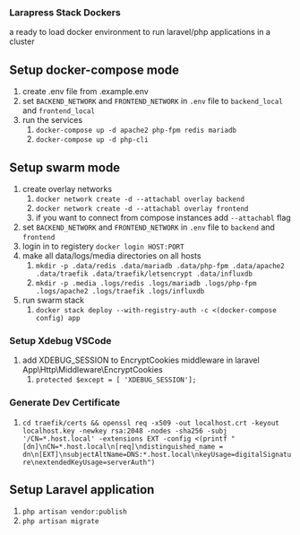 ### Larapress Stack Dockers
a ready to load docker environment to run laravel/php applications in a cluster

## Setup docker-compose mode
1. create .env file from .example.env
2. set ```BACKEND_NETWORK``` and ```FRONTEND_NETWORK``` in ``.env`` file to ```backend_local``` and ```frontend_local```
3. run the services
    1. ```docker-compose up -d apache2 php-fpm redis mariadb```
    2. ```docker-compose up -d php-cli```

## Setup swarm mode
1. create overlay networks
    1. ```docker network create -d --attachabl overlay backend```
    2. ```docker network create -d --attachabl overlay frontend```
    3. if you want to connect from compose instances add ```--attachabl``` flag
2. set ```BACKEND_NETWORK``` and ```FRONTEND_NETWORK``` in ``.env`` file to ```backend``` and ```frontend```
3. login in to registery ```docker login HOST:PORT```
4. make all data/logs/media directories on all hosts
    1. ```mkdir -p .data/redis .data/mariadb .data/php-fpm .data/apache2 .data/traefik .data/traefik/letsencrypt .data/influxdb```
    2. ```mkdir -p .media .logs/redis .logs/mariadb .logs/php-fpm .logs/apache2 .logs/traefik .logs/influxdb```
5. run swarm stack
    1. ```docker stack deploy --with-registry-auth -c <(docker-compose config) app```

### Setup Xdebug VSCode
1. add XDEBUG_SESSION to EncryptCookies middleware in laravel App\Http\Middleware\EncryptCookies
    1. ```protected $except = [ 'XDEBUG_SESSION'];```

### Generate Dev Certificate
1. ```cd traefik/certs && openssl req -x509 -out localhost.crt -keyout localhost.key -newkey rsa:2048 -nodes -sha256 -subj '/CN=*.host.local' -extensions EXT -config <(printf "[dn]\nCN=*.host.local\n[req]\ndistinguished_name = dn\n[EXT]\nsubjectAltName=DNS:*.host.local\nkeyUsage=digitalSignature\nextendedKeyUsage=serverAuth")```

## Setup Laravel application
1. ```php artisan vendor:publish```
2. ```php artisan migrate```

